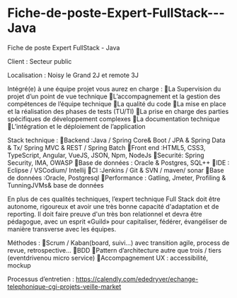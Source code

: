 # Fiche-de-poste-Expert-FullStack---Java
Fiche de poste Expert FullStack - Java

Client : Secteur public 

Localisation : Noisy le Grand 2J et remote 3J

Intégré(e) à une équipe projet vous aurez en charge :
La Supervision du projet d’un point de vue technique 
L’accompagnement et la gestion des compétences de l’équipe technique
La qualité du code 
La mise en place et la réalisation des phases de tests (TU/TI)
La prise en charge des parties spécifiques de développement complexes
La documentation technique 
L’intégration et le déploiement de l’application

Stack technique : 
Backend :Java / Spring Core& Boot / JPA & Spring Data & Tx/ Spring MVC & REST / Spring Batch
Front end :HTML5, CSS3, TypeScript, Angular, VueJS, JSON, Npm, NodeJs
Securité: Spring Security, IMA, OWASP
Base de données : Oracle & Postgres, SQL++
IDE : Eclipse / VSCodium/ Intellij
CI :Jenkins / Git & SVN / maven/ sonar 
Base de données :Oracle, Postgresql
Performance : Gatling, Jmeter, Profiling & TunningJVMs& base de données

En plus de ces qualités techniques, l’expert technique Full Stack  doit être autonome, rigoureux et avoir une très bonne capacité d'adaptation et de reporting. Il doit faire preuve d'un très bon relationnel et devra être pédagogue, avec un esprit «Guild» pour capitaliser, fédérer, évangéliser de manière transverse avec les équipes.

Méthodes :
Scrum / Kaban(board, suivi…) avec transition agile, process de revue, retrospective…
BDD
Pattern d’architecture autre que trois / tiers (eventdrivenou micro service)
Accompagnement UX : accessibilité, mockup

Processus d’entretien : https://calendly.com/ededryver/echange-telephonique-cgi-projets-veille-market
